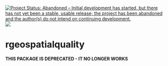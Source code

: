 [![Project Status: Abandoned – Initial development has started, but there has not yet been a stable, usable release; the project has been abandoned and the author(s) do not intend on continuing development.](http://www.repostatus.org/badges/latest/abandoned.svg)](http://www.repostatus.org/#abandoned)
[![](https://badges.ropensci.org/28_status.svg)](https://github.com/ropensci/onboarding/issues/28)

rgeospatialquality
==================

__THIS PACKAGE IS DEPRECATED - IT NO LONGER WORKS__

